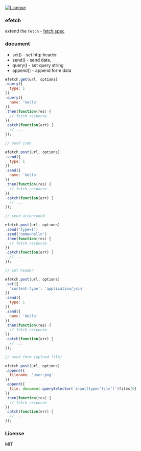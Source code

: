 <!--
[![Build status][travis-img]][travis-url]
[![Test coverage][coveralls-img]][coveralls-url]
-->
[![License][license-img]][license-url]

### efetch

extend the `fetch` - [fetch spec](https://fetch.spec.whatwg.org)

### document

* set() - set http header
* send() - send data,
* query() - set query string
* append() - append form data

```js
efetch.get(url, options)
.query({
  type: 1
})
.query({
  name: 'hello'
})
.then(function(res) {
  // fetch response
})
.catch(function(err) {
  // ...
});

// send json

efetch.post(url, options)
.send({
  type: 1
})
.send({
  name: 'hello'
})
.then(function(res) {
  // fetch response
})
.catch(function(err) {
  // ...
});

// send urlencoded

efetch.post(url, options)
.send('type=1')
.send('name=hello')
.then(function(res) {
  // fetch response
})
.catch(function(err) {
  // ...
});

// set header

efetch.post(url, options)
.set({
  'content-type': 'application/json'
})
.send({
  type: 1
})
.send({
  name: 'hello'
})
.then(function(res) {
  // fetch response
})
.catch(function(err) {
  // ...
});

// send form (upload file)

efetch.post(url, options)
.append({
  filename: 'user.png'
})
.append({
  file: document.querySelector('input[type="file"]')files[0]
})
.then(function(res) {
  // fetch response
})
.catch(function(err) {
  // ...
});
```

### License
MIT

[travis-img]: https://img.shields.io/travis/coderhaoxin/efetch.svg?style=flat-square
[travis-url]: https://travis-ci.org/coderhaoxin/efetch
[coveralls-img]: https://img.shields.io/coveralls/coderhaoxin/efetch.svg?style=flat-square
[coveralls-url]: https://coveralls.io/r/coderhaoxin/efetch?branch=master
[license-img]: http://img.shields.io/badge/license-MIT-green.svg?style=flat-square
[license-url]: http://opensource.org/licenses/MIT
